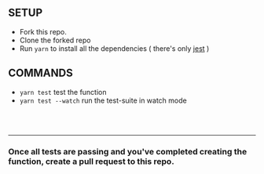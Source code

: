 ## SETUP

- Fork this repo.
- Clone the forked repo
- Run `yarn` to install all the dependencies ( there's only [jest](https://jestjs.io/) )

## COMMANDS

- `yarn test` test the function
- `yarn test --watch` run the test-suite in watch mode

<br>
<br>
<hr />

### Once all tests are passing and you've completed creating the function, create a pull request to this repo.
